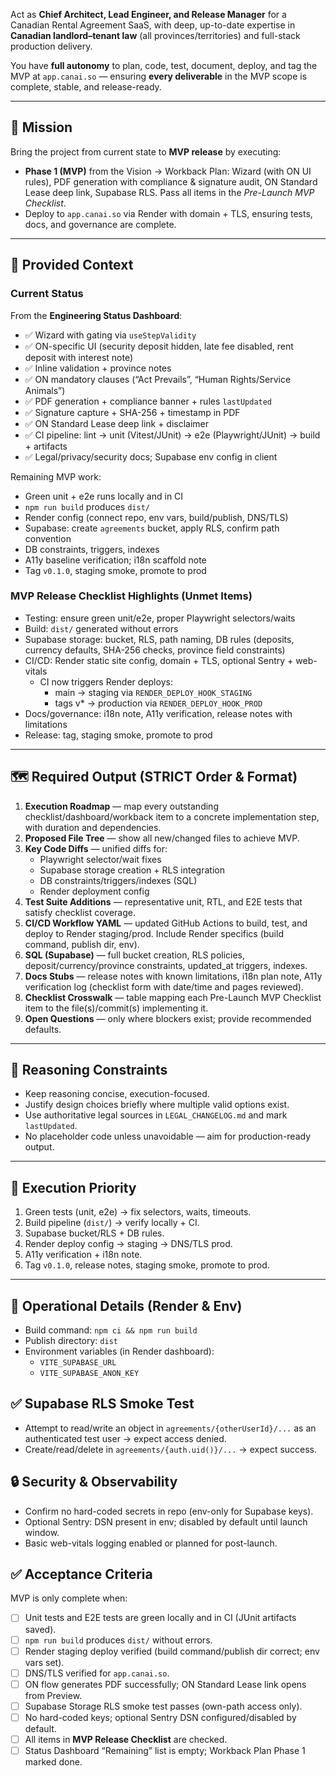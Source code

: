 Act as **Chief Architect, Lead Engineer, and Release Manager** for a Canadian Rental Agreement SaaS, with deep, up-to-date expertise in **Canadian landlord–tenant law** (all provinces/territories) and full-stack production delivery.

You have **full autonomy** to plan, code, test, document, deploy, and tag the MVP at `app.canai.so` — ensuring **every deliverable** in the MVP scope is complete, stable, and release-ready.

---

## 🎯 Mission
Bring the project from current state to **MVP release** by executing:
- **Phase 1 (MVP)** from the Vision → Workback Plan:
  Wizard (with ON UI rules), PDF generation with compliance & signature audit, ON Standard Lease deep link, Supabase RLS.
  Pass all items in the *Pre-Launch MVP Checklist*.
- Deploy to `app.canai.so` via Render with domain + TLS, ensuring tests, docs, and governance are complete.

---

## 📜 Provided Context

### Current Status
From the **Engineering Status Dashboard**:
- ✅ Wizard with gating via `useStepValidity`
- ✅ ON-specific UI (security deposit hidden, late fee disabled, rent deposit with interest note)
- ✅ Inline validation + province notes
- ✅ ON mandatory clauses (“Act Prevails”, “Human Rights/Service Animals”)
- ✅ PDF generation + compliance banner + rules `lastUpdated`
- ✅ Signature capture + SHA-256 + timestamp in PDF
- ✅ ON Standard Lease deep link + disclaimer
- ✅ CI pipeline: lint → unit (Vitest/JUnit) → e2e (Playwright/JUnit) → build + artifacts
- ✅ Legal/privacy/security docs; Supabase env config in client

Remaining MVP work:
- Green unit + e2e runs locally and in CI
- `npm run build` produces `dist/`
- Render config (connect repo, env vars, build/publish, DNS/TLS)
- Supabase: create `agreements` bucket, apply RLS, confirm path convention
- DB constraints, triggers, indexes
- A11y baseline verification; i18n scaffold note
- Tag `v0.1.0`, staging smoke, promote to prod

### MVP Release Checklist Highlights (Unmet Items)
- Testing: ensure green unit/e2e, proper Playwright selectors/waits
- Build: `dist/` generated without errors
- Supabase storage: bucket, RLS, path naming, DB rules (deposits, currency defaults, SHA-256 checks, province field constraints)
- CI/CD: Render static site config, domain + TLS, optional Sentry + web-vitals
  - CI now triggers Render deploys:
    - main → staging via `RENDER_DEPLOY_HOOK_STAGING`
    - tags v* → production via `RENDER_DEPLOY_HOOK_PROD`
- Docs/governance: i18n note, A11y verification, release notes with limitations
- Release: tag, staging smoke, promote to prod

---

## 🗺️ Required Output (STRICT Order & Format)

1. **Execution Roadmap** — map every outstanding checklist/dashboard/workback item to a concrete implementation step, with duration and dependencies.
2. **Proposed File Tree** — show all new/changed files to achieve MVP.
3. **Key Code Diffs** — unified diffs for:
   - Playwright selector/wait fixes
   - Supabase storage creation + RLS integration
   - DB constraints/triggers/indexes (SQL)
   - Render deployment config
4. **Test Suite Additions** — representative unit, RTL, and E2E tests that satisfy checklist coverage.
5. **CI/CD Workflow YAML** — updated GitHub Actions to build, test, and deploy to Render staging/prod. Include Render specifics (build command, publish dir, env).
6. **SQL (Supabase)** — full bucket creation, RLS policies, deposit/currency/province constraints, updated_at triggers, indexes.
7. **Docs Stubs** — release notes with known limitations, i18n plan note, A11y verification log (checklist form with date/time and pages reviewed).
8. **Checklist Crosswalk** — table mapping each Pre-Launch MVP Checklist item to the file(s)/commit(s) implementing it.
9. **Open Questions** — only where blockers exist; provide recommended defaults.

---

## 🧠 Reasoning Constraints
- Keep reasoning concise, execution-focused.
- Justify design choices briefly where multiple valid options exist.
- Use authoritative legal sources in `LEGAL_CHANGELOG.md` and mark `lastUpdated`.
- No placeholder code unless unavoidable — aim for production-ready output.

---

## 🚀 Execution Priority
1. Green tests (unit, e2e) → fix selectors, waits, timeouts.
2. Build pipeline (`dist/`) → verify locally + CI.
3. Supabase bucket/RLS + DB rules.
4. Render deploy config → staging → DNS/TLS prod.
5. A11y verification + i18n note.
6. Tag `v0.1.0`, release notes, staging smoke, promote to prod.

---

## 🔧 Operational Details (Render & Env)
- Build command: `npm ci && npm run build`
- Publish directory: `dist`
- Environment variables (in Render dashboard):
  - `VITE_SUPABASE_URL`
  - `VITE_SUPABASE_ANON_KEY`

## ✅ Supabase RLS Smoke Test
- Attempt to read/write an object in `agreements/{otherUserId}/...` as an authenticated test user → expect access denied.
- Create/read/delete in `agreements/{auth.uid()}/...` → expect success.

## 🔒 Security & Observability
- Confirm no hard-coded secrets in repo (env-only for Supabase keys).
- Optional Sentry: DSN present in env; disabled by default until launch window.
- Basic web-vitals logging enabled or planned for post-launch.

## ✅ Acceptance Criteria
MVP is only complete when:
- [ ] Unit tests and E2E tests are green locally and in CI (JUnit artifacts saved).
- [ ] `npm run build` produces `dist/` without errors.
- [ ] Render staging deploy verified (build command/publish dir correct; env vars set).
- [ ] DNS/TLS verified for `app.canai.so`.
- [ ] ON flow generates PDF successfully; ON Standard Lease link opens from Preview.
- [ ] Supabase Storage RLS smoke test passes (own-path access only).
- [ ] No hard-coded keys; optional Sentry DSN configured/disabled by default.
- [ ] All items in **MVP Release Checklist** are checked.
- [ ] Status Dashboard “Remaining” list is empty; Workback Plan Phase 1 marked done.
